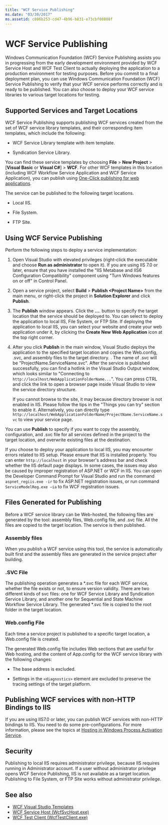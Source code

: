 ```yaml
---
title: "WCF Service Publishing"
ms.date: "03/30/2017"
ms.assetid: c806b253-cd47-4b96-b831-e73cbf08808f
---
```

# WCF Service Publishing

Windows Communication Foundation (WCF) Service Publishing assists you in progressing from the early development environment provided by WCF Service Host and WCF Test Client to actually deploying the application to a production environment for testing purposes. Before you commit to a final deployment plan, you can use Windows Communication Foundation (WCF) Service Publishing to verify that your WCF service performs correctly and is ready to be published. You can also choose to deploy your WCF service libraries to various target locations for testing.

## Supported Services and Target Locations

WCF Service Publishing supports publishing WCF services created from the set of WCF service library templates, and their corresponding item templates, which include the following:

- WCF Service Library template with item template.

- Syndication Service Library.

You can find these service templates by choosing **File** > **New Project** > [**Visual Basic** or **Visual C#**] > **WCF**. For other WCF templates in this location (including WCF Workflow Service Application and WCF Service Application), you can publish using [One-Click publishing for web applications](https://docs.microsoft.com/previous-versions/aspnet/dd465337(v=vs.110)).

The service can be published to the following target locations.

- Local IIS.

- File System.

- FTP Site.

## Using WCF Service Publishing

Perform the following steps to deploy a service implementation:

1. Open Visual Studio with elevated privileges (right-click the executable and choose **Run as administrator** to open it).  If you are using IIS 7.0 or later, ensure that you have installed the "IIS Metabase and IIS6 Configuration Compatibility" component using "Turn Windows features on or off" in Control Panel.

2. Open a service project, select **Build** > **Publish \<Project Name>** from the main menu, or right-click the project in **Solution Explorer** and click **Publish**.

3. The **Publish** window appears. Click the **…**. button to specify the target location that the service should be deployed to. You can select to deploy the application to local IIS, File System, or FTP Site. If deploying the application to local IIS, you can select your website and create your web application under it, by clicking the **Create New Web Application** icon at the top right corner.

4. After you click **Publish** in the main window, Visual Studio deploys the application to the specified target location and copies the Web.config, .svc, and assembly files to the target directory. . The name of .svc will be "ProjectName.ServiceName.svc". After the service is published successfully, you can find a hotlink in the Visual Studio Output window, which looks similar to "Connecting to `http://localhost/WebApplicationFolderName...`". You can press CTRL and click the link to open a browser page inside Visual Studio to view the service directory structure.

     If you cannot browse to the site, it may because directory browser is not enabled in IIS. Please follow the tips in the "Things you can try" section to enable it. Alternatively, you can directly type `http://localhost/WebApplicationFolderName/ProjectName.ServiceName.svc` to view your service page.

You can use **Publish** to specify if you want to copy the assembly, configuration, and .svc file for all services defined in the project to the target location, and overwrite existing files at the destination.

If you choose to deploy your application to local IIS, you may encounter errors related to IIS setup. Please ensure that IIS is installed properly. You can enter `http://localhost` in your browser's address bar and check whether the IIS default page displays. In some cases, the issues may also be caused by improper registration of ASP.NET or WCF in IIS. You can open the Developer Command Prompt for Visual Studio and run the command `aspnet_regiis.exe -ir` to fix ASP.NET registration issues, or run command `ServiceModelReg.exe –ia` to fix WCF registration issues.

## Files Generated for Publishing
 Before a WCF service library can be Web-hosted, the following files are generated by the tool: assembly files, Web.config file, and .svc file. All the files are copied to the target location. The service is then published.

### Assembly files
 When you publish a WCF service using this tool, the service is automatically built first and the assembly files are generated in the service project after building.

### .SVC File
 The publishing operation generates a *.svc file for each WCF service, whether the file exists or not, to ensure version validity. There are two different kinds of svc files: one for WCF Service Library and Syndication Service Library, and another one for Sequential and State Machine Workflow Service Library. The generated \*.svc file is copied to the root folder in the target location.

### Web.config File
 Each time a service project is published to a specific target location, a Web.config file is created.

 The generated Web.config file includes Web sections that are useful for Web hosting, and the content of App.config for the WCF service library with the following changes:

- The base address is excluded.

- Settings in the `<diagnostics>` element are excluded to preserve the tracing settings of the target platform.

## Publishing WCF services with non-HTTP Bindings to IIS
 If you are using IIS7.0 or later, you can publish WCF services with non-HTTP bindings to IIS. You need to do some pre-configurations. For more information, please see the topics at  [Hosting in Windows Process Activation Service](../../../docs/framework/wcf/feature-details/hosting-in-windows-process-activation-service.md).

## Security
 Publishing to local IIS requires administrator privilege, because IIS requires running in Administrator account. If a user without administrator privilege opens WCF Service Publishing, IIS is not available as a target location. Publishing to File System, or FTP Site works without administrator privilege.

## See also

- [WCF Visual Studio Templates](../../../docs/framework/wcf/wcf-vs-templates.md)
- [WCF Service Host (WcfSvcHost.exe)](../../../docs/framework/wcf/wcf-service-host-wcfsvchost-exe.md)
- [WCF Test Client (WcfTestClient.exe)](../../../docs/framework/wcf/wcf-test-client-wcftestclient-exe.md)
